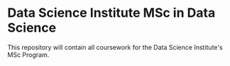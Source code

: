 # Data Science Institute MSc in Data Science

This repository will contain all coursework for the Data Science Institute's MSc Program.
